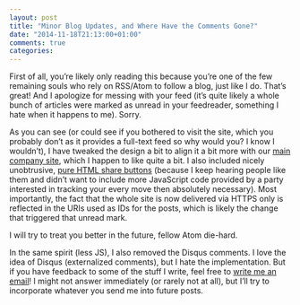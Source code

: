 ```yaml
---
layout: post
title: "Minor Blog Updates, and Where Have the Comments Gone?"
date: "2014-11-18T21:13:00+01:00"
comments: true
categories: 
---
```


First of all, you’re likely only reading this because you’re one of
the few remaining souls who rely on RSS/Atom to follow a blog, just
like I do. That’s great! And I apologize for messing with your feed
(it’s quite likely a whole bunch of articles were marked as unread in
your feedreader, something I hate when it happens to me). Sorry.

As you can see (or could see if you bothered to visit the site, which
you probably don’t as it provides a full-text feed so why would you? I
know I wouldn’t), I have tweaked the design a bit to align it a bit
more with our [main company site](https://www.innoq.com/en/), which I
happen to like quite a bit. I also included nicely unobtrusive,
[pure HTML share buttons](http://schier.co/blog/2014/10/22/pure-html-share-buttons.html)
(because I keep hearing people like them and didn’t want to include
more JavaScript code provided by a party interested in tracking your
every move then absolutely necessary). Most importantly, the fact that
the whole site is now delivered via HTTPS only is reflected in the
URIs used as IDs for the posts, which is likely the change that
triggered that unread mark.

I will try to treat you better in the future, fellow Atom die-hard.

In the same spirit (less JS), I also removed the Disqus comments. I
love the idea of Disqus (externalized comments), but I hate the
implementation. But if you have feedback to some of the stuff I write,
feel free to [write me an email](mailto:stefan.tilkov@innoq.com)! I might not answer immediately (or
rarely not at all), but I’ll try to incorporate whatever you send me
into future posts.
